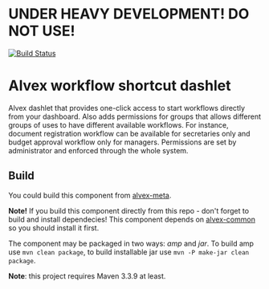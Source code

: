 # UNDER HEAVY DEVELOPMENT! DO NOT USE!

[![Build Status](https://travis-ci.org/ITDSystems/alvex-workflow-shortcut-dashlet.svg?branch=master)](https://travis-ci.org/ITDSystems/alvex-workflow-shortcut-dashlet)

Alvex workflow shortcut dashlet
========================

Alvex dashlet that provides one-click access to start workflows directly from your dashboard. Also adds permissions for groups that allows different groups of uses to have different available workflows. For instance, document registration workflow can be available for secretaries only and budget approval workflow only for managers. Permissions are set by administrator and enforced through the whole system.

Build
-----
You could build this component from [alvex-meta](https://github.com/ITDSystems/alvex-meta).

**Note!**
If you build this component directly from this repo - don't forget to build and install dependecies! This component depends on [alvex-common](https://github.com/ITDSystems/alvex-common) so you should install it first.

The component may be packaged in two ways: *amp* and *jar*.
To build amp use `mvn clean package`, to build installable jar use `mvn -P make-jar clean package`.

**Note**: this project requires Maven 3.3.9 at least.
